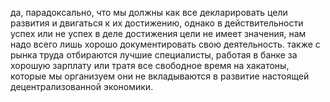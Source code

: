 да, парадоксально, что мы должны как все декларировать цели развития и двигаться к их достижению, однако в действительности успех или не успех в деле достижения цели не имеет значения, нам надо всего лишь хорошо документировать свою деятельность. также с рынка труда отбираются лучшие специалисты, работая в банке за хорошую зарплату или тратя все свободное время на хакатоны, которые мы организуем они не вкладываются в развитие настоящей децентрализованной экономики.